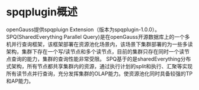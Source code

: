 # spqplugin概述

openGauss提供spqpluign Extension（版本为spqplugin-1.0.0）。SPQ(SharedEverything Parallel Query)是在openGauss开源数据库上的一个多机并行查询框架，该框架部署在资源池化场景内，该场景下集群部署的为一些多读架构，集群下存在一个写/读节点和多个读节点，目前的集群只存在同时一个读节点查询的能力，集群的查询性能非常受限。
SPQ基于的是sharedEverything分布式架构，所有节点都共享集群内的资源，通过执行计划的split和执行、汇聚等实现所有读节点并行查询，充分发挥集群的OLAP能力。使资源池化同时具备较强的TP和AP能力。